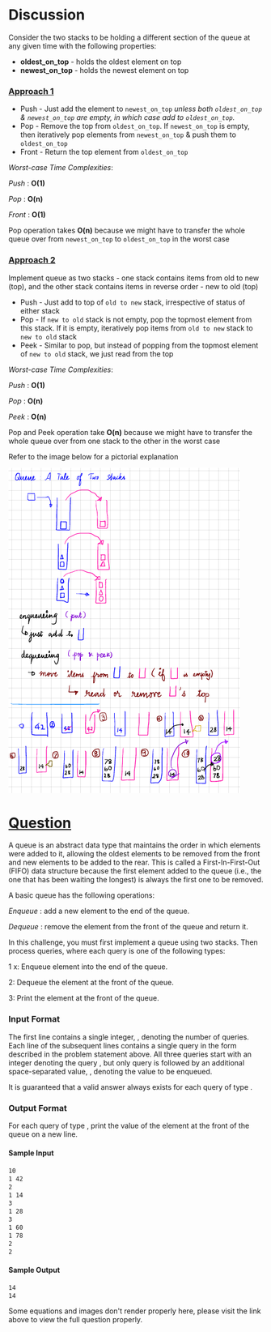 # Discussion

Consider the two stacks to be holding a different section of the queue at any given time with the following properties:

* **oldest_on_top** - holds the oldest element on top
* **newest_on_top** - holds the newest element on top

### [Approach 1](https://github.com/div1090/codemonkeys/blob/master/Cracking%20the%20Coding%20Interview%20Challenges/Queues-%20A%20Tale%20of%20Two%20Stacks/soln.cpp)

* Push - Just add the element to `newest_on_top` *unless both `oldest_on_top` & `newest_on_top` are empty, in which case add to `oldest_on_top`.*
* Pop - Remove the top from `oldest_on_top`. If `newest_on_top` is empty, then iteratively pop elements from `newest_on_top` & push them to `oldest_on_top`
* Front - Return the top element from `oldest_on_top`

*Worst-case Time Complexities*:

*Push* : **O(1)**

*Pop* : **O(n)**

*Front* : **O(1)**

Pop operation takes **O(n)** because we might have to transfer the whole queue over from `newest_on_top` to `oldest_on_top` in the worst case

### [Approach 2](https://github.com/div1090/codemonkeys/blob/master/Cracking%20the%20Coding%20Interview%20Challenges/Queues-%20A%20Tale%20of%20Two%20Stacks/soln.py)
Implement queue as two stacks - one stack contains items from old to new (top), and the other stack contains items in reverse order - new to old (top)

* Push - Just add to top of `old to new` stack, irrespective of status of either stack
* Pop - If `new to old` stack is not empty, pop the topmost element from this stack. If it is empty, iteratively pop items from `old to new` stack to `new to old` stack
* Peek - Similar to pop, but instead of popping from the topmost element of `new to old` stack, we just read from the top

*Worst-case Time Complexities*:

*Push* : **O(1)**

*Pop* : **O(n)**

*Peek* : **O(n)**

Pop and Peek operation take **O(n)** because we might have to transfer the whole queue over from one stack to the other in the worst case

Refer to the image below for a pictorial explanation

![image](./tale_of_two_stacks.png)

# [Question](https://www.hackerrank.com/challenges/ctci-queue-using-two-stacks/problem)

A queue is an abstract data type that maintains the order in which elements were added to it, allowing the oldest elements to be removed from the front and new elements to be added to the rear. This is called a First-In-First-Out (FIFO) data structure because the first element added to the queue (i.e., the one that has been waiting the longest) is always the first one to be removed.

A basic queue has the following operations:

*Enqueue* : add a new element to the end of the queue.

*Dequeue* : remove the element from the front of the queue and return it.

In this challenge, you must first implement a queue using two stacks. Then process  queries, where each query is one of the following  types:

1 x: Enqueue element  into the end of the queue.

2: Dequeue the element at the front of the queue.

3: Print the element at the front of the queue.

### Input Format

The first line contains a single integer, , denoting the number of queries.
Each line  of the  subsequent lines contains a single query in the form described in the problem statement above. All three queries start with an integer denoting the query , but only query  is followed by an additional space-separated value, , denoting the value to be enqueued.

It is guaranteed that a valid answer always exists for each query of type .

### Output Format

For each query of type , print the value of the element at the front of the queue on a new line.

#### Sample Input
```
10
1 42
2
1 14
3
1 28
3
1 60
1 78
2
2
```

#### Sample Output
```
14
14
```

Some equations and images don't render properly here, please visit the link above to view the full question properly.
